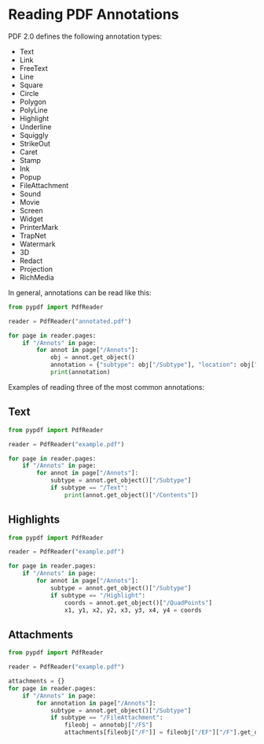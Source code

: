 # Reading PDF Annotations

PDF 2.0 defines the following annotation types:

* Text
* Link
* FreeText
* Line
* Square
* Circle
* Polygon
* PolyLine
* Highlight
* Underline
* Squiggly
* StrikeOut
* Caret
* Stamp
* Ink
* Popup
* FileAttachment
* Sound
* Movie
* Screen
* Widget
* PrinterMark
* TrapNet
* Watermark
* 3D
* Redact
* Projection
* RichMedia

In general, annotations can be read like this:

```python
from pypdf import PdfReader

reader = PdfReader("annotated.pdf")

for page in reader.pages:
    if "/Annots" in page:
        for annot in page["/Annots"]:
            obj = annot.get_object()
            annotation = {"subtype": obj["/Subtype"], "location": obj["/Rect"]}
            print(annotation)
```

Examples of reading three of the most common annotations:

## Text

```python
from pypdf import PdfReader

reader = PdfReader("example.pdf")

for page in reader.pages:
    if "/Annots" in page:
        for annot in page["/Annots"]:
            subtype = annot.get_object()["/Subtype"]
            if subtype == "/Text":
                print(annot.get_object()["/Contents"])
```

## Highlights

```python
from pypdf import PdfReader

reader = PdfReader("example.pdf")

for page in reader.pages:
    if "/Annots" in page:
        for annot in page["/Annots"]:
            subtype = annot.get_object()["/Subtype"]
            if subtype == "/Highlight":
                coords = annot.get_object()["/QuadPoints"]
                x1, y1, x2, y2, x3, y3, x4, y4 = coords
```

## Attachments

```python
from pypdf import PdfReader

reader = PdfReader("example.pdf")

attachments = {}
for page in reader.pages:
    if "/Annots" in page:
        for annotation in page["/Annots"]:
            subtype = annot.get_object()["/Subtype"]
            if subtype == "/FileAttachment":
                fileobj = annotobj["/FS"]
                attachments[fileobj["/F"]] = fileobj["/EF"]["/F"].get_data()
```
